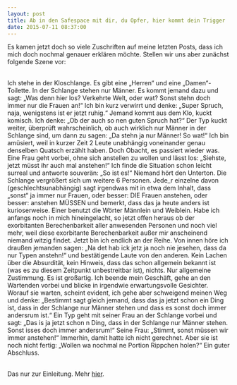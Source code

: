 ```yaml
---
layout: post
title: Ab in den Safespace mit dir, du Opfer, hier kommt dein Trigger
date: 2015-07-11 08:37:00
---
```


Es kamen jetzt doch so viele Zuschriften auf meine letzten Posts, dass ich mich doch nochmal genauer erklären möchte. Stellen wir uns aber zunächst folgende Szene vor:<br><br>

Ich stehe in der Kloschlange. Es gibt eine „Herren“ und eine „Damen“-Toilette. In der Schlange stehen nur Männer. Es kommt jemand dazu und sagt: „Was denn hier los? Verkehrte Welt, oder wat? Sonst stehn doch immer nur die Frauen an!“ Ich bin kurz verwirrt und denke: „Super Spruch, naja, wenigstens ist er jetzt ruhig.“ Jemand kommt aus dem Klo, kuckt komisch. Ich denke: „Ob der auch so nen guten Spruch hat?“ Der Typ kuckt weiter, überprüft wahrscheinlich, ob auch wirklich nur Männer in der Schlange sind, um dann zu sagen: „Da stehn ja nur Männer! So wat!“ Ich bin amüsiert, weil in kurzer Zeit 2 Leute unabhängig voneinander genau denselben Quatsch erzählt haben. Doch Obacht, es passiert wieder was. Eine Frau geht vorbei, ohne sich anstellen zu wollen und lässt los: „Siehste, jetzt müsst ihr auch mal anstehen!“ Ich finde die Situation schon leicht surreal und antworte souverän: „So ist es!“ Niemand hört den Unterton. Die Schlange vergrößert sich um weitere 6 Personen. Jede\_r einzelne davon (geschlechtsunabhängig) sagt irgendwas mit in etwa dem Inhalt, dass „sonst“ ja immer nur Frauen, oder besser: DIE Frauen anstehen, oder besser: anstehen MÜSSEN und bemerkt, dass das ja heute anders ist kurioserweise. Einer benutzt die Wörter Männlein und Weiblein. Habe ich anfangs noch in mich hineingelacht, so jetzt offen heraus ob der exorbitanten Berechenbarkeit aller anwesenden Personen und noch viel mehr, weil diese exorbitante Berechenbarkeit außer mir anscheinend niemand witzig findet. Jetzt bin ich endlich an der Reihe. Von innen höre ich draußen jemanden sagen: „Na det hab ick jetz ja noch nie jesehen, dass da nur Typen anstehn!“ und bestätigende Laute von den anderen. Kein Lachen über die Absurdität, kein Hinweis, dass das schon allgemein bekannt ist (was es zu diesem Zeitpunkt unbestreitbar ist), nichts. Nur allgemeine Zustimmung. Es ist großartig. Ich beende mein Geschäft, gehe an den Wartenden vorbei und blicke in irgendwie erwartungsvolle Gesichter. Worauf sie warten, scheint evident, ich gehe aber schweigend meinen Weg und denke: „Bestimmt sagt gleich jemand, dass das ja jetzt schon ein Ding ist, dass in der Schlange nur Männer stehen und dass es sonst doch immer andersrum ist.“ Ein Typ geht mit seiner Frau an der Schlange vorbei und sagt: „Das is ja jetzt schon n Ding, dass in der Schlange nur Männer stehen. Sonst isses doch immer andersrum!“ Seine Frau: „Stimmt, sonst müssen wir immer anstehen!“ Immerhin, damit hatte ich nicht gerechnet. Aber sie ist noch nicht fertig: „Wollen wa nochmal ne Portion Rippchen holen?“ Ein guter Abschluss.<br><br>

Das nur zur Einleitung. Mehr [hier](http://grillmoebel.github.io/2015/07/11/fiftyseventh-post/).
